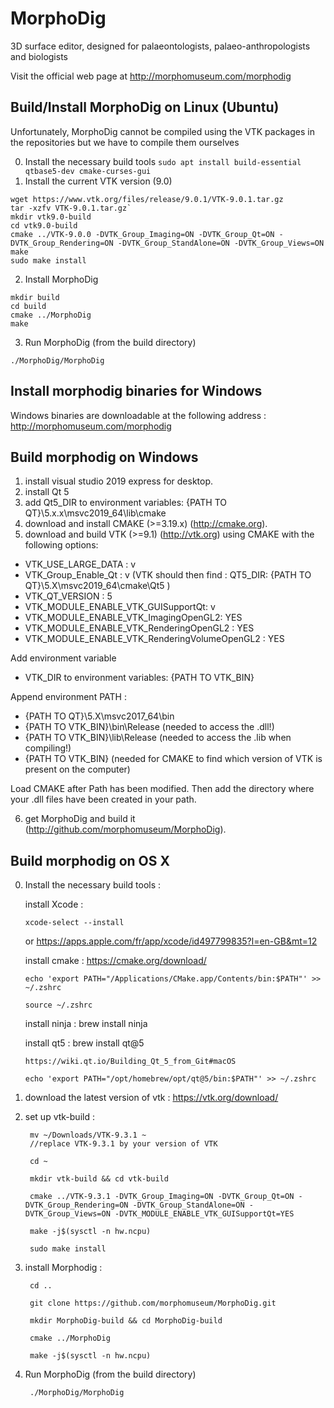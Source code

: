# MorphoDig
3D surface editor, designed for palaeontologists, palaeo-anthropologists and biologists

Visit the official web page at http://morphomuseum.com/morphodig


## Build/Install MorphoDig on Linux (Ubuntu)

Unfortunately, MorphoDig cannot be compiled using the VTK packages in the repositories but we have to compile them ourselves

0. Install the necessary build tools
`sudo apt install build-essential qtbase5-dev cmake-curses-gui`
1. Install the current VTK version (9.0)
```
wget https://www.vtk.org/files/release/9.0.1/VTK-9.0.1.tar.gz
tar -xzfv VTK-9.0.1.tar.gz`
mkdir vtk9.0-build
cd vtk9.0-build
cmake ../VTK-9.0.0 -DVTK_Group_Imaging=ON -DVTK_Group_Qt=ON -DVTK_Group_Rendering=ON -DVTK_Group_StandAlone=ON -DVTK_Group_Views=ON
make 
sudo make install
```
2. Install MorphoDig
``` 
mkdir build
cd build
cmake ../MorphoDig
make
```
3. Run MorphoDig (from the build directory)
```
./MorphoDig/MorphoDig
```
    
   
## Install morphodig binaries for Windows 

Windows binaries are downloadable at the following address : http://morphomuseum.com/morphodig 
  
## Build morphodig on Windows
1.  install visual studio 2019 express for desktop.
2.  install Qt 5
3. 	add Qt5_DIR to environment variables: {PATH TO QT}\5.x.x\msvc2019_64\lib\cmake
4.  download and install CMAKE (>=3.19.x) (http://cmake.org).
5.  download and build VTK (>=9.1) (http://vtk.org) using CMAKE with the following options:

* VTK_USE_LARGE_DATA : v
* VTK_Group_Enable_Qt : v (VTK should then find : QT5_DIR:  {PATH TO QT}\5.X\msvc2019_64\cmake\Qt5 )
* VTK_QT_VERSION : 5 
* VTK_MODULE_ENABLE_VTK_GUISupportQt: v
* VTK_MODULE_ENABLE_VTK_ImagingOpenGL2: YES
* VTK_MODULE_ENABLE_VTK_RenderingOpenGL2 : YES
* VTK_MODULE_ENABLE_VTK_RenderingVolumeOpenGL2 : YES

Add environment variable
* VTK_DIR to environment variables: {PATH TO VTK_BIN}

Append environment PATH : 
* {PATH TO QT}\5.X\msvc2017_64\bin
* {PATH TO VTK_BIN}\bin\Release (needed to access the .dll!)
* {PATH TO VTK_BIN}\lib\Release (needed to access the .lib when compiling!)
* {PATH TO VTK_BIN} (needed for CMAKE to find which version of VTK is present on the computer)


Load CMAKE after Path has been modified. Then add the directory where your .dll files have been created in your path.

6.  get MorphoDig and build it (http://github.com/morphomuseum/MorphoDig). 

## Build morphodig on OS X

0. 	Install the necessary build tools :

	install Xcode : 

		xcode-select --install
	
	or
	https://apps.apple.com/fr/app/xcode/id497799835?l=en-GB&mt=12

	install cmake : https://cmake.org/download/

		echo 'export PATH="/Applications/CMake.app/Contents/bin:$PATH"' >> ~/.zshrc

		source ~/.zshrc

	install ninja :
		brew install ninja

	install qt5 : 
		brew install qt@5

		https://wiki.qt.io/Building_Qt_5_from_Git#macOS

		echo 'export PATH="/opt/homebrew/opt/qt@5/bin:$PATH"' >> ~/.zshrc

1. download the latest version of vtk : https://vtk.org/download/

2. set up vtk-build :

		mv ~/Downloads/VTK-9.3.1 ~  
		//replace VTK-9.3.1 by your version of VTK

		cd ~  

		mkdir vtk-build && cd vtk-build

		cmake ../VTK-9.3.1 -DVTK_Group_Imaging=ON -DVTK_Group_Qt=ON -DVTK_Group_Rendering=ON -DVTK_Group_StandAlone=ON -DVTK_Group_Views=ON -DVTK_MODULE_ENABLE_VTK_GUISupportQt=YES
	
		make -j$(sysctl -n hw.ncpu)

		sudo make install


3. install Morphodig :
	
		cd ..

		git clone https://github.com/morphomuseum/MorphoDig.git

		mkdir MorphoDig-build && cd MorphoDig-build

		cmake ../MorphoDig

		make -j$(sysctl -n hw.ncpu)
	

4. Run MorphoDig (from the build directory)
	
		./MorphoDig/MorphoDig
	
